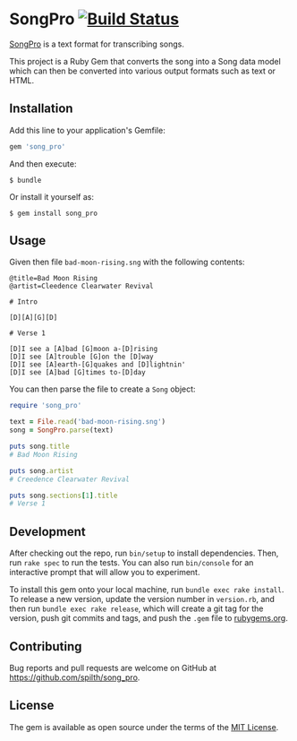 # SongPro [![Build Status](https://travis-ci.org/spilth/song_pro.svg?branch=master)](https://travis-ci.org/spilth/song_pro)

[SongPro](https://songpro.org) is a text format for transcribing songs.
 
This project is a Ruby Gem that converts the song into a Song data model which can then be converted into various output formats such as text or HTML.

## Installation

Add this line to your application's Gemfile:

```ruby
gem 'song_pro'
```

And then execute:

    $ bundle

Or install it yourself as:

    $ gem install song_pro

## Usage

Given then file `bad-moon-rising.sng` with the following contents:

```
@title=Bad Moon Rising
@artist=Cleedence Clearwater Revival

# Intro

[D][A][G][D]

# Verse 1

[D]I see a [A]bad [G]moon a-[D]rising
[D]I see [A]trouble [G]on the [D]way
[D]I see [A]earth-[G]quakes and [D]lightnin'
[D]I see [A]bad [G]times to-[D]day
```

You can then parse the file to create a `Song` object:

```ruby
require 'song_pro'

text = File.read('bad-moon-rising.sng')
song = SongPro.parse(text)

puts song.title
# Bad Moon Rising

puts song.artist
# Creedence Clearwater Revival 

puts song.sections[1].title
# Verse 1

```

## Development

After checking out the repo, run `bin/setup` to install dependencies. Then, run `rake spec` to run the tests. You can also run `bin/console` for an interactive prompt that will allow you to experiment.

To install this gem onto your local machine, run `bundle exec rake install`. To release a new version, update the version number in `version.rb`, and then run `bundle exec rake release`, which will create a git tag for the version, push git commits and tags, and push the `.gem` file to [rubygems.org](https://rubygems.org).

## Contributing

Bug reports and pull requests are welcome on GitHub at <https://github.com/spilth/song_pro>.

## License

The gem is available as open source under the terms of the [MIT License](https://opensource.org/licenses/MIT).
